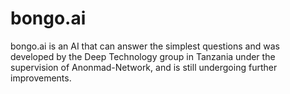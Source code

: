 # bongo.ai
bongo.ai is an AI that can answer the simplest questions and was developed by the Deep Technology group in Tanzania under the supervision of Anonmad-Network, and is still undergoing further improvements.
